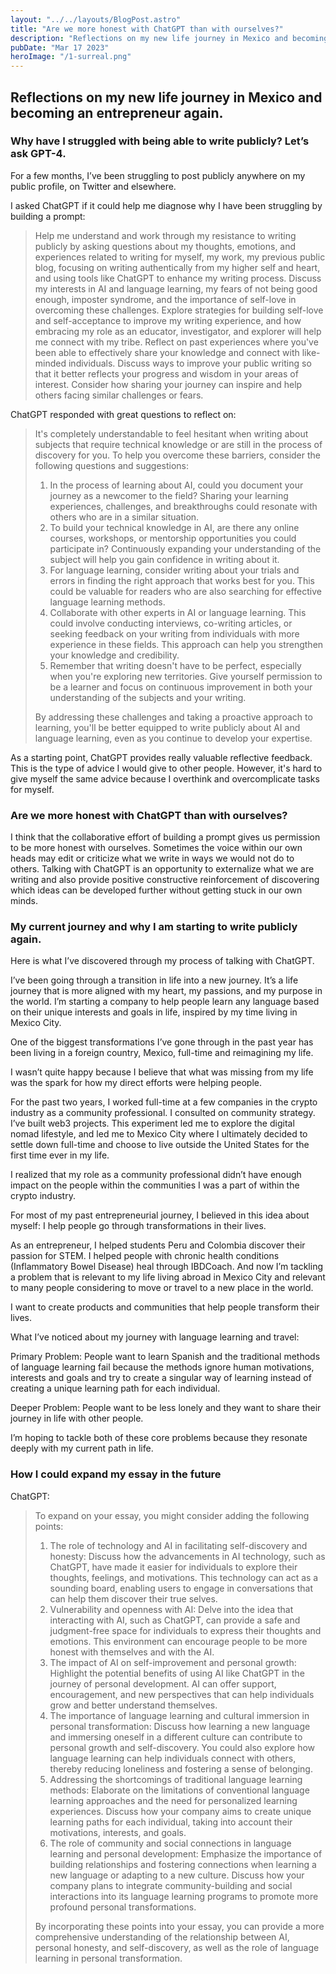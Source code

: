 ```yaml
---
layout: "../../layouts/BlogPost.astro"
title: "Are we more honest with ChatGPT than with ourselves?"
description: "Reflections on my new life journey in Mexico and becoming an entrepreneur again."
pubDate: "Mar 17 2023"
heroImage: "/1-surreal.png"
---
```


## Reflections on my new life journey in Mexico and becoming an entrepreneur again.

### Why have I struggled with being able to write publicly? Let’s ask GPT-4.

For a few months, I’ve been struggling to post publicly anywhere on my public profile, on Twitter and elsewhere.

I asked ChatGPT if it could help me diagnose why I have been struggling by building a prompt:

> Help me understand and work through my resistance to writing publicly by asking questions about my thoughts, emotions, and experiences related to writing for myself, my work, my previous public blog, focusing on writing authentically from my higher self and heart, and using tools like ChatGPT to enhance my writing process. Discuss my interests in AI and language learning, my fears of not being good enough, imposter syndrome, and the importance of self-love in overcoming these challenges. Explore strategies for building self-love and self-acceptance to improve my writing experience, and how embracing my role as an educator, investigator, and explorer will help me connect with my tribe. Reflect on past experiences where you've been able to effectively share your knowledge and connect with like-minded individuals. Discuss ways to improve your public writing so that it better reflects your progress and wisdom in your areas of interest. Consider how sharing your journey can inspire and help others facing similar challenges or fears.

ChatGPT responded with great questions to reflect on:

> It's completely understandable to feel hesitant when writing about subjects that require technical knowledge or are still in the process of discovery for you. To help you overcome these barriers, consider the following questions and suggestions:
>
> 1. In the process of learning about AI, could you document your journey as a newcomer to the field? Sharing your learning experiences, challenges, and breakthroughs could resonate with others who are in a similar situation.
> 2. To build your technical knowledge in AI, are there any online courses, workshops, or mentorship opportunities you could participate in? Continuously expanding your understanding of the subject will help you gain confidence in writing about it.
> 3. For language learning, consider writing about your trials and errors in finding the right approach that works best for you. This could be valuable for readers who are also searching for effective language learning methods.
> 4. Collaborate with other experts in AI or language learning. This could involve conducting interviews, co-writing articles, or seeking feedback on your writing from individuals with more experience in these fields. This approach can help you strengthen your knowledge and credibility.
> 5. Remember that writing doesn't have to be perfect, especially when you're exploring new territories. Give yourself permission to be a learner and focus on continuous improvement in both your understanding of the subjects and your writing.
>
> By addressing these challenges and taking a proactive approach to learning, you'll be better equipped to write publicly about AI and language learning, even as you continue to develop your expertise.

As a starting point, ChatGPT provides really valuable reflective feedback. This is the type of advice I would give to other people. However, it's hard to give myself the same advice because I overthink and overcomplicate tasks for myself.

### Are we more honest with ChatGPT than with ourselves?

I think that the collaborative effort of building a prompt gives us permission to be more honest with ourselves. Sometimes the voice within our own heads may edit or criticize what we write in ways we would not do to others. Talking with ChatGPT is an opportunity to externalize what we are writing and also provide positive constructive reinforcement of discovering which ideas can be developed further without getting stuck in our own minds.

### My current journey and why I am starting to write publicly again.

Here is what I’ve discovered through my process of talking with ChatGPT.

I’ve been going through a transition in life into a new journey. It’s a life journey that is more aligned with my heart, my passions, and my purpose in the world. I’m starting a company to help people learn any language based on their unique interests and goals in life, inspired by my time living in Mexico City.

One of the biggest transformations I’ve gone through in the past year has been living in a foreign country, Mexico, full-time and reimagining my life.

I wasn’t quite happy because I believe that what was missing from my life was the spark for how my direct efforts were helping people.

For the past two years, I worked full-time at a few companies in the crypto industry as a community professional. I consulted on community strategy. I’ve built web3 projects. This experiment led me to explore the digital nomad lifestyle, and led me to Mexico City where I ultimately decided to settle down full-time and choose to live outside the United States for the first time ever in my life.

I realized that my role as a community professional didn’t have enough impact on the people within the communities I was a part of within the crypto industry. 

For most of my past entrepreneurial journey, I believed in this idea about myself: I help people go through transformations in their lives. 

As an entrepreneur, I helped students Peru and Colombia discover their passion for STEM. I helped people with chronic health conditions (Inflammatory Bowel Disease) heal through IBDCoach. And now I’m tackling a problem that is relevant to my life living abroad in Mexico City and relevant to many people considering to move or travel to a new place in the world.

I want to create products and communities that help people transform their lives.

What I’ve noticed about my journey with language learning and travel:

Primary Problem: People want to learn Spanish and the traditional methods of language learning fail because the methods ignore human motivations, interests and goals and try to create a singular way of learning instead of creating a unique learning path for each individual.

Deeper Problem: People want to be less lonely and they want to share their journey in life with other people.

I’m hoping to tackle both of these core problems because they resonate deeply with my current path in life.

### How I could expand my essay in the future

ChatGPT:

> To expand on your essay, you might consider adding the following points:
> 
> 1. The role of technology and AI in facilitating self-discovery and honesty: Discuss how the advancements in AI technology, such as ChatGPT, have made it easier for individuals to explore their thoughts, feelings, and motivations. This technology can act as a sounding board, enabling users to engage in conversations that can help them discover their true selves.
> 2. Vulnerability and openness with AI: Delve into the idea that interacting with AI, such as ChatGPT, can provide a safe and judgment-free space for individuals to express their thoughts and emotions. This environment can encourage people to be more honest with themselves and with the AI.
> 3. The impact of AI on self-improvement and personal growth: Highlight the potential benefits of using AI like ChatGPT in the journey of personal development. AI can offer support, encouragement, and new perspectives that can help individuals grow and better understand themselves.
> 4. The importance of language learning and cultural immersion in personal transformation: Discuss how learning a new language and immersing oneself in a different culture can contribute to personal growth and self-discovery. You could also explore how language learning can help individuals connect with others, thereby reducing loneliness and fostering a sense of belonging.
> 5. Addressing the shortcomings of traditional language learning methods: Elaborate on the limitations of conventional language learning approaches and the need for personalized learning experiences. Discuss how your company aims to create unique learning paths for each individual, taking into account their motivations, interests, and goals.
> 6. The role of community and social connections in language learning and personal development: Emphasize the importance of building relationships and fostering connections when learning a new language or adapting to a new culture. Discuss how your company plans to integrate community-building and social interactions into its language learning programs to promote more profound personal transformations.
> 
> By incorporating these points into your essay, you can provide a more comprehensive understanding of the relationship between AI, personal honesty, and self-discovery, as well as the role of language learning in personal transformation.